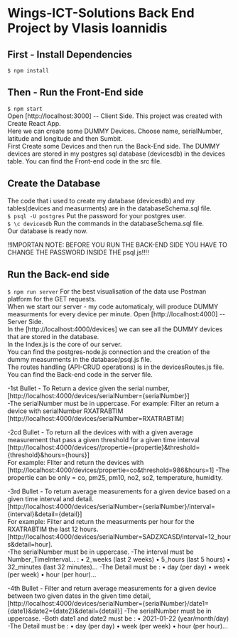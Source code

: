 # Wings-ICT-Solutions Back End Project by Vlasis Ioannidis

## First - Install Dependencies 
`$ npm install`

## Then - Run the Front-End side
`$ npm start` <br />
Open [http://localhost:3000] -- Client Side. This project was created with Create React App.<br />
Here we can create some DUMMY Devices. Choose name, serialNumber, latitude and longitude and then Sumbit. <br />
First Create some Devices and then run the Back-End side.
The DUMMY devices are stored in my postgres sql database (devicesdb) in the devices table.
You can find the Front-end code in the src file.

## Create the Database
The code that i used to create my database (devicesdb) and my tables(devices and measurments) are in the databaseSchema.sql file.<br />
`$ psql -U postgres`
Put the password for your postgres user.<br />
`$ \c devicesdb`
Run the commands in the databaseSchema.sql file.<br />
Our database is ready now. <br />


!!IMPORTAN NOTE: BEFORE YOU RUN THE BACK-END SIDE YOU HAVE TO CHANGE THE PASSWORD INSIDE THE psql.js!!!!


## Run the Back-end side 
`$ npm run server`
For the best visualisation of the data use Postman platform for the GET requests. <br />
When we start our server - my code automaticaly, will produce DUMMY measurments for every device per minute.
Open [http://localhost:4000] -- Server Side. <br />
In the [http://localhost:4000/devices] we can see all the DUMMY devices that are stored in the database. <br />
In the Index.js is the core of our server.<br />
You can find the postgres-node.js connection and the creation of the dummy measurments in the database/psql.js file.<br />
The routes handling (API-CRUD operations) is in the devicesRoutes.js file.<br />
You can find the Back-end code in the server file.


-1st Bullet - To Return a device given the serial number,[http://localhost:4000/devices/serialNumber={serialNumber}]  <br /> 
-The serialNumber must be in uppercase.
For example: Filter an return a device with serialNumber RXATRABTIM <br />
[http://localhost:4000/devices/serialNumber=RXATRABTIM] <br />


-2cd Bullet - To return all the devices with with a given average measurement that pass a given threshold for a given time interval <br />
[http://localhost:4000/devices//propertie={propertie}&threshold={threshold}&hours={hours}] <br />
For example: FIlter and return the devices with  <br />
[http://localhost:4000/devices/propertie=co&threshold=986&hours=1]
-The propertie can be only = co, pm25, pm10, no2, so2, temperature, humidity. <br />



-3rd Bullet - To return average measurements for a given device based on a given time interval and detail. <br />
[http://localhost:4000/devices/serialNumber={serialNumber}/interval={interval}&detail={detail}] <br />
For example: Filter and return the measurments per hour for the RXATRABTIM the last 12 hours. <br />
[http://localhost:4000/devices/serialNumber=SADZXCASD/interval=12_hours&detail=hour]. <br />
-The serialNumber must be in uppercase.
-The interval must be Number_TimeInterval... :
• 2_weeks (last 2 weeks)
• 5_hours (last 5 hours)
• 32_minutes (last 32 minutes)...
-The Detail must be :
• day (per day)
• week (per week)
• hour (per hour)...

-4th Bullet - Filter and return average measurements for a given device between two given dates in the given time detail, 
[http://localhost:4000/devices/serialNumber={serialNumber}/date1={date1}&date2={date2}&detail={detail}]
-The serialNumber must be in uppercase.
-Both date1 and date2 must be :
• 2021-01-22 (year/month/day)
-The Detail must be :
• day (per day)
• week (per week)
• hour (per hour)...